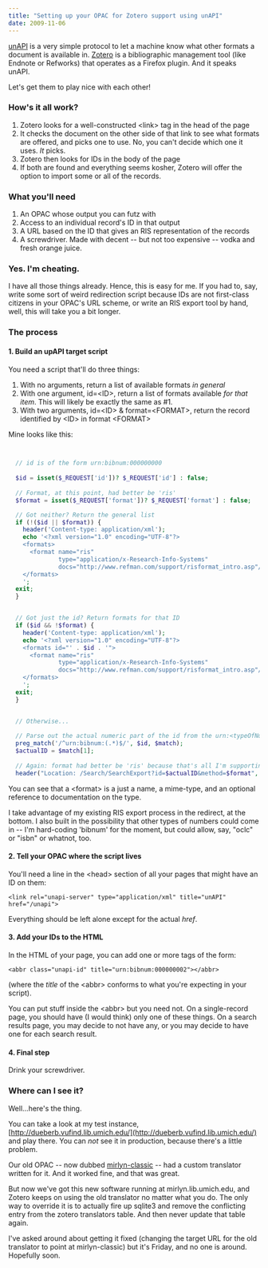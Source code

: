 ```yaml
---
title: "Setting up your OPAC for Zotero support using unAPI"
date: 2009-11-06
---
```


[unAPI](http://unapi.info) is a very simple protocol to let a machine know what other formats a document is available in. [Zotero](http://zotero.org) is a bibliographic management tool (like Endnote or Refworks) that operates as a Firefox plugin. And it speaks unAPI.

Let's get them to play nice with each other!

### How's it all work?

  1. Zotero looks for a well-constructed &lt;link&gt; tag in the head of the page
  2. It checks the document on the other side of that link to see what formats are offered, and picks one to use. No, you can't decide which one it uses. *It* picks.
  2. Zotero then looks for IDs in the body of the page
  3. If both are found and everything seems kosher, Zotero will offer the option to import some or all of the records. 

### What you'll need

  1. An OPAC whose output you can futz with
  2. Access to an individual record's ID in that output
  3. A URL based on the ID that gives an RIS representation of the records
  4. A screwdriver. Made with decent -- but not too expensive -- vodka and fresh orange juice.


### Yes. I'm cheating.

I have all those things already. Hence, this is easy for me. If you had to, say, write some sort of weird redirection script because IDs are not first-class citizens in your OPAC's URL scheme, or write an RIS export tool by hand, well, this will take you a bit longer.

### The process

#### 1. Build an upAPI target script

You need a script that'll do three things:

  1. With no arguments, return a list of available formats *in general*
  2. With one argument, id=&lt;ID&gt;, return a list of formats available *for that item*. This will likely be exactly the same as #1.
  3. With two arguments, id=&lt;ID&gt; &amp; format=&lt;FORMAT&gt;, return the record identified by &lt;ID&gt; in format &lt;FORMAT&gt;

Mine looks like this:


~~~php

  
  // id is of the form urn:bibnum:000000000
  
  $id = isset($_REQUEST['id'])? $_REQUEST['id'] : false;
  
  // Format, at this point, had better be 'ris'
  $format = isset($_REQUEST['format'])? $_REQUEST['format'] : false;

  // Got neither? Return the general list
  if (!($id || $format)) {
    header('Content-type: application/xml');
    echo '<?xml version="1.0" encoding="UTF-8"?>
    <formats>
      <format name="ris" 
              type="application/x-Research-Info-Systems" 
              docs="http://www.refman.com/support/risformat_intro.asp"/>
    </formats>
    ';
  exit;  
  }


  // Got just the id? Return formats for that ID
  if ($id && !$format) {
    header('Content-type: application/xml');
    echo '<?xml version="1.0" encoding="UTF-8"?>
    <formats id="' . $id . '">
      <format name="ris" 
              type="application/x-Research-Info-Systems" 
              docs="http://www.refman.com/support/risformat_intro.asp"/>
    </formats>
    ';  
  exit;  
  }


  // Otherwise...
 
  // Parse out the actual numeric part of the id from the urn:<typeOfNumber> prefix
  preg_match('/^urn:bibnum:(.*)$/', $id, $match);
  $actualID = $match[1];
  
  // Again: format had better be 'ris' because that's all I'm supporting at this point.
  header("Location: /Search/SearchExport?id=$actualID&method=$format", true, 302);

~~~

You can see that a &lt;format&gt; is a just a name, a mime-type, and an optional reference to documentation on the type.
  
I take advantage of my existing RIS export process in the redirect, at the bottom. I also built in the possibility that other types of numbers could come in -- I'm hard-coding 'bibnum' for the moment, but could allow, say, "oclc" or "isbn" or whatnot, too.

#### 2. Tell your OPAC where the script lives

You'll need a line in the &lt;head&gt; section of all your pages that might have an ID on them:
  
    <link rel="unapi-server" type="application/xml" title="unAPI" href="/unapi">

Everything should be left alone except for the actual *href*. 

#### 3. Add your IDs to the HTML

In the HTML of your page, you can add one or more tags of the form:

    <abbr class="unapi-id" title="urn:bibnum:000000002"></abbr>

(where the *title* of the &lt;abbr&gt; conforms to what you're expecting in your script). 

You can put stuff inside the &lt;abbr&gt; but you need not. On a single-record page, you should have (I would think) only one of these things. On a search results page, you may decide to not have any, or you may decide to have one for each search result.

#### 4. Final step

Drink your screwdriver. 

### Where can I see it? 

Well...here's the thing.

You can take a look at my test instance, [http://dueberb.vufind.lib.umich.edu/](http://dueberb.vufind.lib.umich.edu/) and play there. You can *not* see it in production, because there's a little problem.

Our old OPAC -- now dubbed [mirlyn-classic](http://mirlyn-classic.lib.umich.edu) -- had a custom translator written for it. And it worked fine, and that was great.

But now we've got this new software running at mirlyn.lib.umich.edu, and Zotero keeps on using the old translator no matter what you do. The only way to override it is to actually fire up sqlite3 and remove the conflicting entry from the zotero translators table. And then never update that table again. 

I've asked around about getting it fixed (changing the target URL for the old translator to point at mirlyn-classic) but it's Friday, and no one is around. Hopefully soon.
